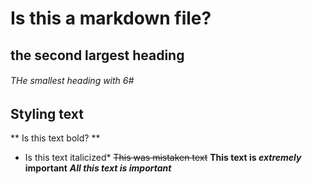 # Is this a markdown file?
## the second largest heading
###### THe smallest heading with 6#

## Styling text
** Is this text bold? **
* Is this text italicized*
~~This was mistaken text~~
**This text is _extremely_ important**
	***All this text is important***
